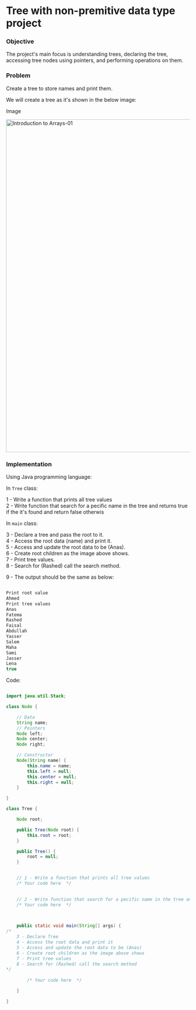 # Tree with non-premitive data type project

### Objective
The project's main focus is understanding trees, declaring the tree, accessing tree nodes using pointers, and performing operations on them.

### Problem
Create a tree to store names and print them.

We will create a tree as it's shown in the below image:

Image



<img width="910" alt="Introduction to Arrays-01" src="https://github.com/SAFCSP-Team/tree-with-non-premitive-data-type/blob/main/Images/TreeOfStrings.jpg">

### Implementation

Using Java programming language: 

In `Tree` class:

1 - Write a function that prints all tree values       
2 - Write function that search for a pecific name in the tree and returns true if the it's found and return false otherwis  
  
In `main` class:

3 - Declare a tree and pass the root to it.    
4 - Access the root data (name) and print it.     
5 - Access and update the root data to be (Anas).   
6 - Create root children as the image above shows.  
7 - Print tree values.   
8 - Search for (Rashed) call the search method.   

9 - The output should be the same as below:

```java

Print root value
Ahmed
Print tree values
Anas
Fatema
Rashed
Faisal
Abdullah
Yasser
Salem
Maha
Sami
Jasser
Lena
true

```

Code: 

```java

import java.util.Stack;

class Node {

    // Data
    String name;
    // Pointers
    Node left;
    Node center;
    Node right;

    // Constructor
    Node(String name) {
        this.name = name;
        this.left = null;
        this.center = null;
        this.right = null;
    }

}

class Tree {

    Node root;

    public Tree(Node root) {
        this.root = root;
    }

    public Tree() {
        root = null;
    }


    // 1 - Write a function that prints all tree values
    /* Your code here  */ 

   
    // 2 - Write function that search for a pecific name in the tree and returns true if the it's found and return false otherwis 
    /* Your code here  */ 

    

    public static void main(String[] args) {
/* 
    3 - Declare Tree
    4 - Access the root data and print it
    5 - Access and update the root data to be (Anas)
    6 - Create root children as the image above shows
    7 - Print tree values
    8 - Search for (Rashed) call the search method
*/
        
        /* Your code here  */ 

    }

}



```
